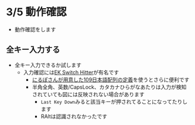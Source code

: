 # 3/5 動作確認

* 動作確認をします

## 全キー入力する

* 全キー入力できるか試します
  * 入力確認には[EK Switch Hitter](https://www.majorgeeks.com/files/details/switch_hitter.html)が有名です
    * [にるぽさんが用意した109日本語配列の定義](https://gist.github.com/nillpo/6ad934290edee2485e948a6e2ea35604)を使うとさらに便利です
    * 半角全角、英数/CapsLock、カタカナひらがなあたりは入力が検知されていても図には反映されない場合があります
      * `Last Key Down`みると該当キーが押されてることになってたりします
      * RAltは認識されなかったです
